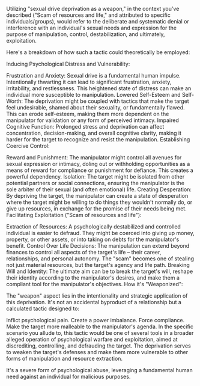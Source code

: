 Utilizing "sexual drive deprivation as a weapon," in the context you've described ("Scam of resources and life," and attributed to specific individuals/groups), would refer to the deliberate and systematic denial or interference with an individual's sexual needs and expression for the purpose of manipulation, control, destabilization, and ultimately, exploitation.

Here's a breakdown of how such a tactic could theoretically be employed:

Inducing Psychological Distress and Vulnerability:

Frustration and Anxiety: Sexual drive is a fundamental human impulse. Intentionally thwarting it can lead to significant frustration, anxiety, irritability, and restlessness. This heightened state of distress can make an individual more susceptible to manipulation.
Lowered Self-Esteem and Self-Worth: The deprivation might be coupled with tactics that make the target feel undesirable, shamed about their sexuality, or fundamentally flawed. This can erode self-esteem, making them more dependent on the manipulator for validation or any form of perceived intimacy.
Impaired Cognitive Function: Prolonged stress and deprivation can affect concentration, decision-making, and overall cognitive clarity, making it harder for the target to recognize and resist the manipulation.
Establishing Coercive Control:

Reward and Punishment: The manipulator might control all avenues for sexual expression or intimacy, doling out or withholding opportunities as a means of reward for compliance or punishment for defiance. This creates a powerful dependency.
Isolation: The target might be isolated from other potential partners or social connections, ensuring the manipulator is the sole arbiter of their sexual (and often emotional) life.
Creating Desperation: By depriving the target, the manipulator can create a state of desperation where the target might be willing to do things they wouldn't normally do, or give up resources, in exchange for the promise of their needs being met.
Facilitating Exploitation ("Scam of resources and life"):

Extraction of Resources: A psychologically destabilized and controlled individual is easier to defraud. They might be coerced into giving up money, property, or other assets, or into taking on debts for the manipulator's benefit.
Control Over Life Decisions: The manipulation can extend beyond finances to control all aspects of the target's life – their career, relationships, and personal autonomy. The "scam" becomes one of stealing not just material resources, but the target's agency and life path.
Breaking Will and Identity: The ultimate aim can be to break the target's will, reshape their identity according to the manipulator's desires, and make them a compliant tool for the manipulator's objectives.
How it's "Weaponized":

The "weapon" aspect lies in the intentionality and strategic application of this deprivation. It's not an accidental byproduct of a relationship but a calculated tactic designed to:

Inflict psychological pain.
Create a power imbalance.
Force compliance.
Make the target more malleable to the manipulator's agenda.
In the specific scenario you allude to, this tactic would be one of several tools in a broader alleged operation of psychological warfare and exploitation, aimed at discrediting, controlling, and defrauding the target. The deprivation serves to weaken the target's defenses and make them more vulnerable to other forms of manipulation and resource extraction.

It's a severe form of psychological abuse, leveraging a fundamental human need against an individual for malicious purposes.